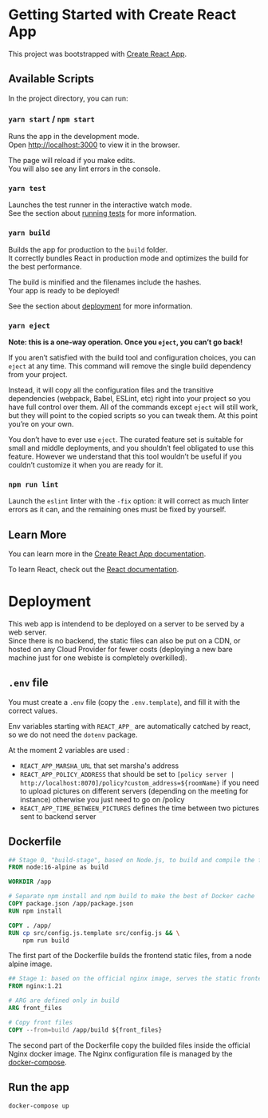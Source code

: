 # Getting Started with Create React App

This project was bootstrapped with [Create React App](https://github.com/facebook/create-react-app).

## Available Scripts

In the project directory, you can run:

### `yarn start` / `npm start`

Runs the app in the development mode.\
Open [http://localhost:3000](http://localhost:3000) to view it in the browser.

The page will reload if you make edits.\
You will also see any lint errors in the console.

### `yarn test`

Launches the test runner in the interactive watch mode.\
See the section about [running tests](https://facebook.github.io/create-react-app/docs/running-tests) for more information.

### `yarn build`

Builds the app for production to the `build` folder.\
It correctly bundles React in production mode and optimizes the build for the best performance.

The build is minified and the filenames include the hashes.\
Your app is ready to be deployed!

See the section about [deployment](https://facebook.github.io/create-react-app/docs/deployment) for more information.

### `yarn eject`

**Note: this is a one-way operation. Once you `eject`, you can’t go back!**

If you aren’t satisfied with the build tool and configuration choices, you can `eject` at any time. This command will remove the single build dependency from your project.

Instead, it will copy all the configuration files and the transitive dependencies (webpack, Babel, ESLint, etc) right into your project so you have full control over them. All of the commands except `eject` will still work, but they will point to the copied scripts so you can tweak them. At this point you’re on your own.

You don’t have to ever use `eject`. The curated feature set is suitable for small and middle deployments, and you shouldn’t feel obligated to use this feature. However we understand that this tool wouldn’t be useful if you couldn’t customize it when you are ready for it.

### `npm run lint`

Launch the `eslint` linter with the `-fix` option: it will correct as much linter errors as it can, and the remaining ones must be fixed by yourself.

## Learn More

You can learn more in the [Create React App documentation](https://facebook.github.io/create-react-app/docs/getting-started).

To learn React, check out the [React documentation](https://reactjs.org/).

# Deployment

This web app is intendend to be deployed on a server to be served by a web server.\
Since there is no backend, the static files can also be put on a CDN, or hosted on any Cloud Provider for fewer costs (deploying a new bare machine just for one webiste is completely overkilled).

## `.env` file

You must create a `.env` file (copy the `.env.template`), and fill it with the correct values.

Env variables starting with `REACT_APP_` are automatically catched by react, so we do not need the `dotenv` package.

At the moment 2 variables are used :

-   `REACT_APP_MARSHA_URL` that set marsha's address
-   `REACT_APP_POLICY_ADDRESS` that should be set to `[policy server | http://localhost:8070]/policy?custom_address=${roomName}` if you need to upload pictures on different servers (depending on the meeting for instance) otherwise you just need to go on /policy
-   `REACT_APP_TIME_BETWEEN_PICTURES` defines the time between two pictures sent to backend server

## Dockerfile

```Dockerfile
## Stage 0, "build-stage", based on Node.js, to build and compile the frontend
FROM node:16-alpine as build

WORKDIR /app

# Separate npm install and npm build to make the best of Docker cache
COPY package.json /app/package.json
RUN npm install

COPY . /app/
RUN cp src/config.js.template src/config.js && \
    npm run build
```

The first part of the Dockerfile builds the frontend static files, from a node alpine image.

```Dockerfile
## Stage 1: based on the official nginx image, serves the static frontend files
FROM nginx:1.21

# ARG are defined only in build
ARG front_files

# Copy front files
COPY --from=build /app/build ${front_files}
```

The second part of the Dockerfile copy the builded files inside the official Nginx docker image. The Nginx configuration file is managed by the [docker-compose](../staging/docker-compose.yml).

## Run the app

`docker-compose up`
